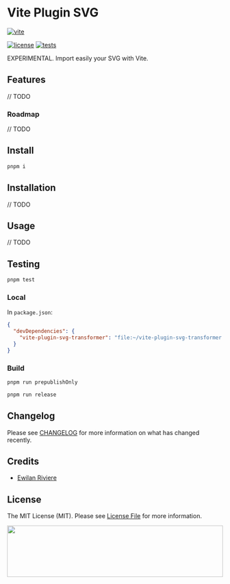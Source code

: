# Vite Plugin SVG

<!-- ![Banner with printer shop picture in background and Typescriptable Laravel title](docs/banner.jpg) -->

[![vite][vite-version-src]][vite-version-href]

<!-- [![version][version-src]][version-href] -->
<!-- [![downloads][downloads-src]][downloads-href] -->

[![license][license-src]][license-href]
[![tests][tests-src]][tests-href]

<!-- [![codecov][codecov-src]][codecov-href] -->

EXPERIMENTAL. Import easily your SVG with Vite.

## Features

// TODO

### Roadmap

// TODO

## Install

```bash
pnpm i
```

## Installation

// TODO

## Usage

// TODO

## Testing

```bash
pnpm test
```

### Local

In `package.json`:

```json
{
  "devDependencies": {
    "vite-plugin-svg-transformer": "file:~/vite-plugin-svg-transformer.tgz"
  }
}
```

### Build

```bash
pnpm run prepublishOnly
```

```bash
pnpm run release
```

## Changelog

Please see [CHANGELOG](CHANGELOG.md) for more information on what has changed recently.

## Credits

- [Ewilan Riviere](https://github.com/ewilan-riviere)

## License

The MIT License (MIT). Please see [License File](LICENSE.md) for more information.

[<img src="https://user-images.githubusercontent.com/48261459/201463225-0a5a084e-df15-4b11-b1d2-40fafd3555cf.svg" height="120rem" width="100%" />](https://github.com/kiwilan)

[vite-version-src]: https://img.shields.io/static/v1?style=flat-square&label=Vite&message=plugin&color=646CFF&logo=vite&logoColor=ffffff&labelColor=18181b
[vite-version-href]: https://www.php.net/
[version-src]: https://img.shields.io/npm/v/@kiwilan/vite-plug-svg-transformer.svg?style=flat-square&color=646CFF&logoColor=ffffff&labelColor=18181b
[version-href]: https://www.npmjs.com/package/@kiwilan/vite-plug-svg-transformer
[downloads-src]: https://img.shields.io/packagist/dt/kiwilan/vite-plug-svg-transformer.svg?style=flat-square&colorA=18181B&colorB=646CFF
[downloads-href]: https://packagist.org/packages/kiwilan/vite-plug-svg-transformer
[license-src]: https://img.shields.io/github/license/kiwilan/vite-plug-svg-transformer.svg?style=flat-square&colorA=18181B&colorB=646CFF
[license-href]: https://github.com/kiwilan/vite-plug-svg-transformer/blob/main/README.md
[tests-src]: https://img.shields.io/github/actions/workflow/status/kiwilan/vite-plug-svg-transformer/run-tests.yml?branch=main&label=tests&style=flat-square&colorA=18181B
[tests-href]: https://github.com/kiwilan/vite-plug-svg-transformer/actions/workflows/run-tests.yml
[codecov-src]: https://codecov.io/gh/kiwilan/vite-plug-svg-transformer/branch/main/graph/badge.svg?token=P9XIK2KV9G
[codecov-href]: https://codecov.io/gh/kiwilan/vite-plug-svg-transformer
